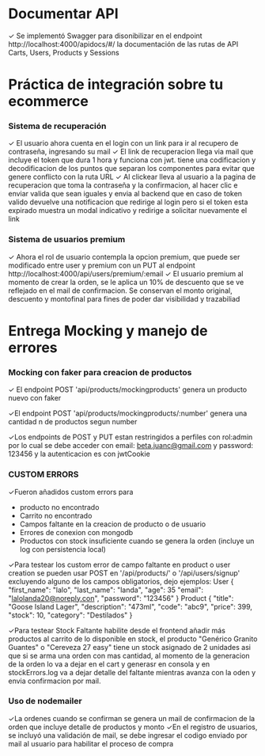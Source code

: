 # **Documentar API**

✓ Se implementó Swagger para disonibilizar en el endpoint http://localhost:4000/apidocs/#/ la documentación de las rutas de API Carts, Users, Products y Sessions

# **Práctica de integración sobre tu ecommerce**

### Sistema de recuperación
✓ El usuario ahora cuenta en el login con un link para ir al recupero de contraseña, ingresando su mail
✓ El link de recuperacion llega via mail que incluye el token que dura 1 hora y funciona con jwt. tiene una codificacion y decodificacion de los puntos que separan los componentes para evitar que genere conflicto con la ruta URL
✓ Al clickear lleva al usuario a la pagina de recuperacion que toma la contraseña y la confirmacion, al hacer clic e enviar valida que sean iguales y envia al backend que en caso de token valido devuelve una notificacion que redirige al login pero si el token esta expirado muestra un modal indicativo y redirige a solicitar nuevamente el link

### Sistema de usuarios premium
✓ Ahora el rol de usuario contempla la opcion premium, que puede ser modificado entre user y premium con un PUT al endpoint http://localhost:4000/api/users/premium/:email
✓ El usuario premium al momento de crear la orden, se le aplica un 10% de descuento que se ve reflejado en el mail de confirmacion. Se conservan el monto original, descuento y montofinal para fines de poder dar visibilidad y trazabiliad



# **Entrega Mocking y manejo de errores**

### Mocking con faker para creacion de productos


✓ El endpoint POST 'api/products/mockingproducts' genera un producto nuevo con faker

✓El endpoint POST 'api/products/mockingproducts/:number' genera una cantidad n de productos segun number

✓Los endpoints de POST y PUT estan restringidos a perfiles con rol:admin por lo cual se debe acceder con email: beta.juanc@gmail.com y password: 123456 y la autenticacion es con jwtCookie


### CUSTOM ERRORS

✓Fueron añadidos custom errors para

- producto no encontrado
- Carrito no encontrado
- Campos faltante en la creacion de producto o de usuario
- Errores de conexion con mongodb
- Productos con stock insuficiente cuando se genera la orden (incluye un log con persistencia local)

✓Para testear los custom error de campo faltante en product o user creation se pueden usar POST en '/api/products/' o '/api/users/signup' excluyendo alguno de los campos obligatorios, dejo ejemplos:
User
{
    "first_name": "lalo",
    "last_name": "landa",
    "age": 35
    "email": "lalolanda20@noreply.con",
    "password": "123456"
}
Product
{
    "title": "Goose Island Lager",
    "description": "473ml",
    "code": "abc9",
    "price": 399,
    "stock": 10,
    "category": "Destilados"
}

✓Para testear Stock Faltante habilite desde el frontend añadir más productos al carrito de lo disponible en stock, el producto "Genérico Granito Guantes" o "Cereveza 27 easy" tiene un stock asignado de 2 unidades asi que si se arma una orden con mas cantidad, al momento de la generacion de la orden lo va a dejar en el cart y generasr en consola y en stockErrors.log  va a dejar detalle del faltante mientras avanza con la oden y envia confirmacion por mail.


### Uso de nodemailer
✓La ordenes cuando se confirman se genera un mail de confirmacion de la orden que incluye detalle de productos y monto
✓En el registro de usuarios, se incluyó una validación de mail, se debe ingresar el codigo enviado por mail al usuario para habilitar el proceso de compra
